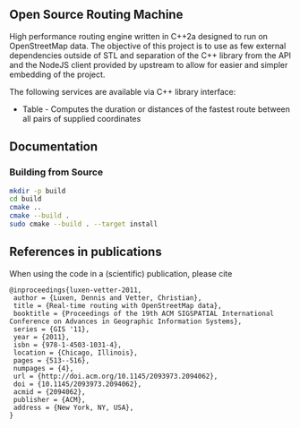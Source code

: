 ## Open Source Routing Machine

High performance routing engine written in C++2a designed to run on OpenStreetMap data. The objective of this project is to use as few external dependencies outside of STL and separation of the C++ library from the API and the NodeJS client provided by upstream to allow for easier and simpler embedding of the project.

The following services are available via C++ library interface:
- Table - Computes the duration or distances of the fastest route between all pairs of supplied coordinates

## Documentation

### Building from Source

```bash
mkdir -p build
cd build
cmake ..
cmake --build .
sudo cmake --build . --target install
```

## References in publications

When using the code in a (scientific) publication, please cite

```
@inproceedings{luxen-vetter-2011,
 author = {Luxen, Dennis and Vetter, Christian},
 title = {Real-time routing with OpenStreetMap data},
 booktitle = {Proceedings of the 19th ACM SIGSPATIAL International Conference on Advances in Geographic Information Systems},
 series = {GIS '11},
 year = {2011},
 isbn = {978-1-4503-1031-4},
 location = {Chicago, Illinois},
 pages = {513--516},
 numpages = {4},
 url = {http://doi.acm.org/10.1145/2093973.2094062},
 doi = {10.1145/2093973.2094062},
 acmid = {2094062},
 publisher = {ACM},
 address = {New York, NY, USA},
}
```
